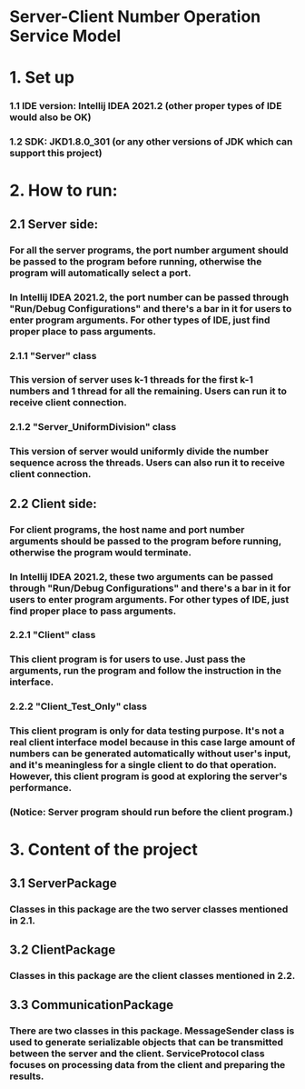 # Server-Client Number Operation Service Model
# 1. Set up
### 1.1 IDE version: Intellij IDEA 2021.2 (other proper types of IDE would also be OK)
### 1.2 SDK: JKD1.8.0_301 (or any other versions of JDK which can support this project)
# 2. How to run:
## 2.1 Server side:
### For all the server programs, the port number argument should be passed to the program before running, otherwise the program will automatically select a port. 
### In Intellij IDEA 2021.2, the port number can be passed through "Run/Debug Configurations" and there's a bar in it for users to enter program arguments. For other types of IDE, just find proper place to pass arguments.
### 2.1.1 "Server" class 
### This version of server uses k-1 threads for the first k-1 numbers and 1 thread for all the remaining. Users can run it to receive client connection.
### 2.1.2 "Server_UniformDivision" class
### This version of server would uniformly divide the number sequence across the threads. Users can also run it to receive client connection.
## 2.2 Client side:
### For client programs, the host name and port number arguments should be passed to the program before running, otherwise the program would terminate.
### In Intellij IDEA 2021.2, these two arguments can be passed through "Run/Debug Configurations" and there's a bar in it for users to enter program arguments. For other types of IDE, just find proper place to pass arguments.
### 2.2.1 "Client" class
### This client program is for users to use. Just pass the arguments, run the program and follow the instruction in the interface.
### 2.2.2 "Client_Test_Only" class
### This client program is only for data testing purpose. It's not a real client interface model because in this case large amount of numbers can be generated automatically without user's input, and it's meaningless for a single client to do that operation. However, this client program is good at exploring the server's performance.
### (Notice: Server program should run before the client program.)
# 3. Content of the project
## 3.1 ServerPackage
### Classes in this package are the two server classes mentioned in 2.1.
## 3.2 ClientPackage 
### Classes in this package are the client classes mentioned in 2.2.
## 3.3 CommunicationPackage
### There are two classes in this package. MessageSender class is used to generate serializable objects that can be transmitted between the server and the client. ServiceProtocol class focuses on processing data from the client and preparing the results.
